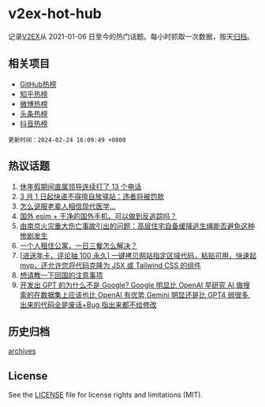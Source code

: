 # v2ex-hot-hub

 记录[V2EX](https://www.v2ex.com/)从 2021-01-06 日至今的热门话题。每小时抓取一次数据，按天[归档](archives)。
 
 ## 相关项目

- [GitHub热榜](https://github.com/lonnyzhang423/github-hot-hub)
- [知乎热榜](https://github.com/lonnyzhang423/zhihu-hot-hub)
- [微博热榜](https://github.com/lonnyzhang423/weibo-hot-hub)
- [头条热榜](https://github.com/lonnyzhang423/toutiao-hot-hub)
- [抖音热榜](https://github.com/lonnyzhang423/douyin-hot-hub)


 `更新时间：2024-02-24 16:09:49 +0800`

## 热议话题

1. [休年假期间直属领导连续打了 13 个电话](https://www.v2ex.com/t/1017955)
1. [3 月 1 日起快递不得擅自放驿站：违者将被罚款](https://www.v2ex.com/t/1018024)
1. [怎么说服老辈人相信现代医学…](https://www.v2ex.com/t/1018010)
1. [国外 esim + 干净的国外手机，可以做到反追踪吗？](https://www.v2ex.com/t/1018068)
1. [由南京火灾重大伤亡事故引出的问题：高层住宅自备缓降逃生绳能否避免这种惨剧发生](https://www.v2ex.com/t/1018071)
1. [一个人租住公寓，一日三餐怎么解决？](https://www.v2ex.com/t/1018051)
1. [[进送年卡，评论抽 100 永久] 一键拷贝网站指定区域代码，粘贴可用，快速起 mvp，还允许您将代码克隆为 JSX 或 Tailwind CSS 的组件](https://www.v2ex.com/t/1018061)
1. [想请教一下回国的注意事项](https://www.v2ex.com/t/1018103)
1. [开发出 GPT 的为什么不是 Google? Google 明显比 OpenAI 早研究 AI,做搜索的在数据集上应该也比 OpenAI 有优势,Gemini 明显还是比 GPT4 弱很多,出来的代码全是废话+Bug,指出来都不给修改](https://www.v2ex.com/t/1017980)

## 历史归档

[archives](archives)

## License

See the [LICENSE](LICENSE) file for license rights and limitations (MIT).
